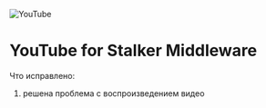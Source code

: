 ![YouTube](https://raw.githubusercontent.com/betamaster2/youtube/master/img/720/icons/2010.png)

# YouTube for Stalker Middleware
Что исправлено:
1. решена проблема с воспроизведением видео
